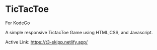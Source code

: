 # TicTacToe

For KodeGo

A simple responsive TictacToe Game using HTML,CSS, and Javascript.

Active Link: 
https://t3-skipp.netlify.app/
